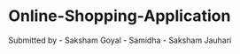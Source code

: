 # Online-Shopping-Application
Submitted by - Saksham Goyal
             - Samidha
             - Saksham Jauhari
